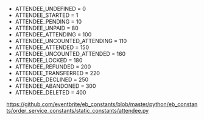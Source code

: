- ATTENDEE_UNDEFINED = 0
- ATTENDEE_STARTED = 1
- ATTENDEE_PENDING = 10
- ATTENDEE_UNPAID = 80
- ATTENDEE_ATTENDING = 100
- ATTENDEE_UNCOUNTED_ATTENDING = 110
- ATTENDEE_ATTENDED = 150
- ATTENDEE_UNCOUNTED_ATTENDED = 160
- ATTENDEE_LOCKED = 180
- ATTENDEE_REFUNDED = 200
- ATTENDEE_TRANSFERRED = 220
- ATTENDEE_DECLINED = 250
- ATTENDEE_ABANDONED = 300
- ATTENDEE_DELETED = 400



https://github.com/eventbrite/eb_constants/blob/master/python/eb_constants/order_service_constants/static_constants/attendee.py

